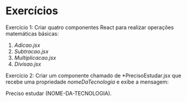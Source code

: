 
# Exercícios

Exercício 1: Criar quatro componentes React para realizar operações matemáticas básicas:

1. *Adicao.jsx*
2. *Subtracao.jsx*
3. *Multiplicacao.jsx*
4. *Divisao.jsx*

Exercício 2: Criar um componente chamado de *PrecisoEstudar.jsx que recebe uma propriedade *nomeDaTecnologia* e exibe a mensagem:

Preciso estudar (NOME-DA-TECNOLOGIA).




